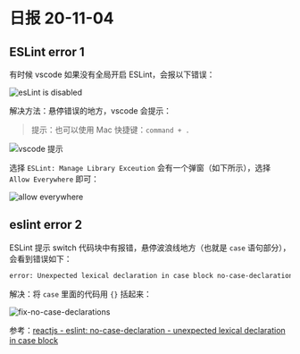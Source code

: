 # 日报 20-11-04

## ESLint error 1

有时候 vscode 如果没有全局开启 ESLint，会报以下错误：

![esLint is disabled](https://user-images.githubusercontent.com/5949351/98124454-2cf16780-1eee-11eb-9b3d-51b0938f0c1c.png)

解决方法：悬停错误的地方，vscode 会提示：

> 提示：也可以使用 Mac 快捷键：`command + .`

![vscode 提示](https://user-images.githubusercontent.com/5949351/98124708-85286980-1eee-11eb-9c5e-6e593cd2998c.png)

选择 `ESLint: Manage Library Exceution` 会有一个弹窗（如下所示），选择 `Allow Everywhere` 即可：

![allow everywhere](https://user-images.githubusercontent.com/5949351/98124480-34187580-1eee-11eb-8531-c2ab530660d5.png)


## eslint error 2

ESLint 提示 switch 代码块中有报错，悬停波浪线地方（也就是 `case` 语句部分），会看到错误如下：

```sh
error: Unexpected lexical declaration in case block no-case-declarations
```

解决：将 `case` 里面的代码用 `{}` 括起来：

![fix-no-case-declarations](https://user-images.githubusercontent.com/5949351/98125985-046a6d00-1ef0-11eb-839f-176fb9ab48f6.jpg)

参考：[reactjs \- eslint: no\-case\-declaration \- unexpected lexical declaration in case block](https://stackoverflow.com/questions/50752987/eslint-no-case-declaration-unexpected-lexical-declaration-in-case-block)